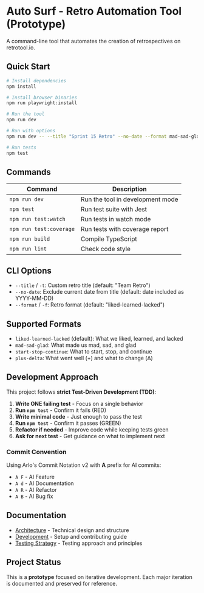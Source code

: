 # Auto Surf - Retro Automation Tool (Prototype)

A command-line tool that automates the creation of retrospectives on retrotool.io.

## Quick Start

```bash
# Install dependencies
npm install

# Install browser binaries
npm run playwright:install

# Run the tool
npm run dev

# Run with options
npm run dev -- --title "Sprint 15 Retro" --no-date --format mad-sad-glad

# Run tests
npm test
```

## Commands

| Command | Description |
|---------|-------------|
| `npm run dev` | Run the tool in development mode |
| `npm test` | Run test suite with Jest |
| `npm run test:watch` | Run tests in watch mode |
| `npm run test:coverage` | Run tests with coverage report |
| `npm run build` | Compile TypeScript |
| `npm run lint` | Check code style |

## CLI Options

- `--title` / `-t`: Custom retro title (default: "Team Retro")
- `--no-date`: Exclude current date from title (default: date included as YYYY-MM-DD)
- `--format` / `-f`: Retro format (default: "liked-learned-lacked")

## Supported Formats

- `liked-learned-lacked` (default): What we liked, learned, and lacked
- `mad-sad-glad`: What made us mad, sad, and glad  
- `start-stop-continue`: What to start, stop, and continue
- `plus-delta`: What went well (+) and what to change (Δ)

## Development Approach

This project follows **strict Test-Driven Development (TDD)**:

1. **Write ONE failing test** - Focus on a single behavior
2. **Run `npm test`** - Confirm it fails (RED)
3. **Write minimal code** - Just enough to pass the test
4. **Run `npm test`** - Confirm it passes (GREEN)
5. **Refactor if needed** - Improve code while keeping tests green
6. **Ask for next test** - Get guidance on what to implement next

### Commit Convention
Using Arlo's Commit Notation v2 with **A** prefix for AI commits:
- `A F` - AI Feature
- `A d` - AI Documentation
- `A R` - AI Refactor
- `A B` - AI Bug fix

## Documentation

- [Architecture](./docs/ARCHITECTURE.md) - Technical design and structure
- [Development](./docs/DEVELOPMENT.md) - Setup and contributing guide
- [Testing Strategy](./docs/TESTING.md) - Testing approach and principles

## Project Status

This is a **prototype** focused on iterative development. Each major iteration is documented and preserved for reference.


